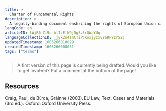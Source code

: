 ```yaml
---
title: >
  Charter of Fundamental Rights
description: >
  A legally-binding document enshrining the rights of European Union citizens
langCode: en
articleID: tWjR6hZi9u-hlIzEfW9j5gSzBrQWaYUq
languageCollectionID: _jyk2o4smCTiPbkoxjyzxvYaRFYzrS2p
updatedTimestamp: 1605266010029
createdTimestamp: 1605266008051
tags: ["terms"]
---
```


> A first version of this page is currently being drafted. Would you like to get involved? Put a comment at the bottom of the page!

## Resources

Craig, Paul; de Búrca, Gráinne (2003). EU Law, Text, Cases and Materials (3rd ed.). Oxford: Oxford University Press.